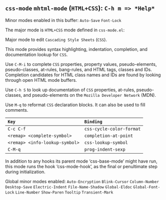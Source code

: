 ## `css-mode` `mhtml-mode` (`HTML+CSS`): `C-h m => *Help*`

Minor modes enabled in this buffer: `Auto-Save` `Font-Lock`

The major mode is `HTML+CSS` mode defined in `css-mode.el`:

Major mode to edit `Cascading Style Sheets` (`CSS`).

This mode provides syntax highlighting, indentation, completion,
and documentation lookup for `CSS`.

Use `C-M-i` to complete `CSS` properties, property values,
pseudo-elements, pseudo-classes, at-rules, bang-rules, and HTML
tags, classes and IDs.  Completion candidates for HTML class
names and IDs are found by looking through open HTML mode
buffers.

Use `C-h S` to look up documentation of `CSS` properties, at-rules,
pseudo-classes, and pseudo-elements on the `Mozilla Developer Network` (MDN).

Use `M-q` to reformat `CSS` declaration blocks.  It can also
be used to fill comments.

| `Key`                          | `Binding` |
|:-------------------------------|:----------|
| `C-c C-f`                      | `css-cycle-color-format` |
| `<remap> <complete-symbol>`    | `completion-at-point` |
| `<remap> <info-lookup-symbol>` | `css-lookup-symbol` |
| `C-M-q`                        | `prog-indent-sexp` |

In addition to any hooks its parent mode ‘css-base-mode’ might have
run, this mode runs the hook ‘css-mode-hook’, as the final or
penultimate step during initialization.

Global minor modes enabled: `Auto-Encryption` `Blink-Cursor` `Column-Number`
`Desktop-Save` `Electric-Indent` `File-Name-Shadow` `Global-Eldoc`
`Global-Font-Lock` `Line-Number` `Show-Paren` `Tooltip` `Transient-Mark`
